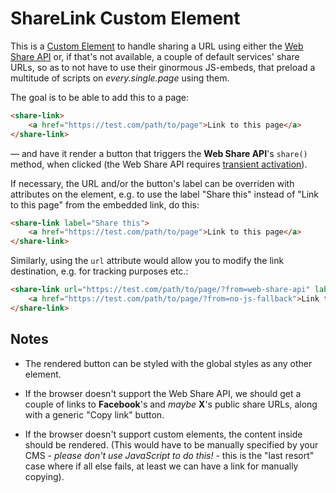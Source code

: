 # ShareLink Custom Element

This is a [Custom Element][CE] to handle sharing a URL using either the [Web Share API][WSA] or,
if that's not available, a couple of default services' share URLs, so as to not have to
use their ginormous JS-embeds, that preload a multitude of scripts on *every.single.page*
using them.

The goal is to be able to add this to a page:

```html
<share-link>
	<a href="https://test.com/path/to/page">Link to this page</a>
</share-link>
```

— and have it render a button that triggers the **Web Share API**'s `share()` method,
when clicked (the Web Share API requires [transient activation][TACT]).

If necessary, the URL and/or the button's label can be overriden with attributes on the
element, e.g. to use the label "Share this" instead of "Link to this page" from the
embedded link, do this:

```html
<share-link label="Share this">
	<a href="https://test.com/path/to/page">Link to this page</a>
</share-link>
```

Similarly, using the `url` attribute would allow you to modify the link destination, e.g.
for tracking purposes etc.:

```html
<share-link url="https://test.com/path/to/page/?from=web-share-api" label="Share this link">
	<a href="https://test.com/path/to/page/?from=no-js-fallback">Link to this page</a>
</share-link>
```



## Notes

* The rendered button can be styled with the global styles as any other element.

* If the browser doesn't support the Web Share API, we should get a couple of links to
**Facebook**'s and *maybe* **X**'s public share URLs, along with a generic "Copy link"
button.

* If the browser doesn't support custom elements, the content inside should be rendered. (This would
have to be manually specified by your CMS - *please don't use JavaScript to do this!* - this
is the "last resort" case where if all else fails, at least we can have a link for manually copying).


[CE]: https://developer.mozilla.org/en-US/docs/Web/API/Web_components/Using_custom_elements
[WSA]: https://developer.mozilla.org/en-US/docs/Web/API/Web_Share_API
[TACT]: https://developer.mozilla.org/en-US/docs/Glossary/Transient_activation
